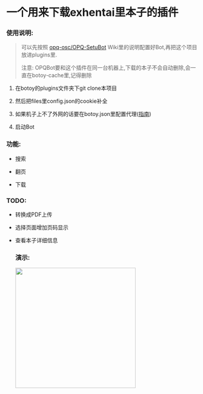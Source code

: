 # 一个用来下载exhentai里本子的插件

### 使用说明:

> 可以先按照 [opq-osc/OPQ-SetuBot](https://github.com/opq-osc/OPQ-SetuBot) Wiki里的说明配置好Bot,再把这个项目放进plugins里.
> 
> 注意: OPQBot要和这个插件在同一台机器上,下载的本子不会自动删除,会一直在botoy-cache里,记得删除

1. 在botoy的plugins文件夹下git clone本项目

2. 然后把files里config.json的cookie补全

3. 如果机子上不了外网的话要在botoy.json里配置代理([指南](https://github.com/opq-osc/OPQ-SetuBot/wiki/%E9%85%8D%E7%BD%AE%E6%96%87%E4%BB%B6#opq-setubotbotoyjson))

4. 启动Bot

### 功能:

- 搜索

- 翻页

- 下载

### TODO:

- 转换成PDF上传

- 选择页面增加页码显示

- 查看本子详细信息
  
  ### 演示:
  
  <img src="https://cube-resources.lenovo.com.cn/cube/a0a6feb0bb6196c9873e32cc010a5ba7.jpg" width="317">

